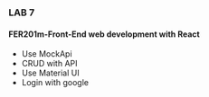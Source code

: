 ### LAB 7
#### FER201m-Front-End web development with React
* Use MockApi
* CRUD with API
* Use Material UI
* Login with google